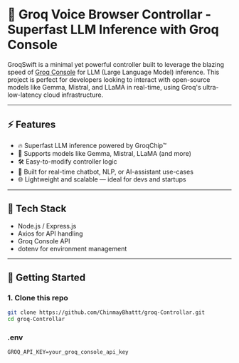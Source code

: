 # 🚀 Groq Voice Browser Controllar - Superfast LLM Inference with Groq Console

GroqSwift is a minimal yet powerful controller built to leverage the blazing speed of [Groq Console](https://console.groq.com) for LLM (Large Language Model) inference. This project is perfect for developers looking to interact with open-source models like Gemma, Mistral, and LLaMA in real-time, using Groq's ultra-low-latency cloud infrastructure.

---

## ⚡ Features

- 🔥 Superfast LLM inference powered by GroqChip™
- 🧠 Supports models like Gemma, Mistral, LLaMA (and more)
- 🛠️ Easy-to-modify controller logic
- 🧵 Built for real-time chatbot, NLP, or AI-assistant use-cases
- 🌐 Lightweight and scalable — ideal for devs and startups

---

## 🧰 Tech Stack

- Node.js / Express.js
- Axios for API handling
- Groq Console API
- dotenv for environment management

---

## 🚀 Getting Started

### 1. Clone this repo
```bash
git clone https://github.com/ChinmayBhattt/groq-Controllar.git
cd groq-Controllar
```
### .env
```
GROQ_API_KEY=your_groq_console_api_key
```
